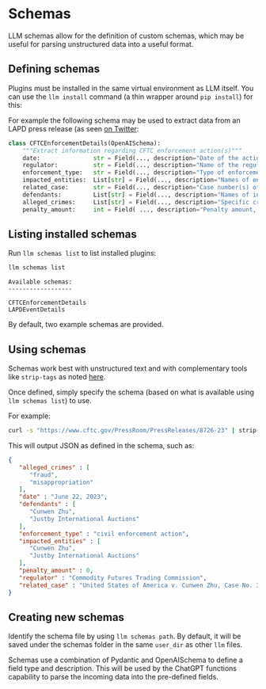 # Schemas

LLM schemas allow for the definition of custom schemas, which may be useful for parsing unstructured data into a useful format.

## Defining schemas

Plugins must be installed in the same virtual environment as LLM itself. You can use the `llm install` command (a thin wrapper around `pip install`) for this:


For example the following schema may be used to extract data from an LAPD press release (as seen [on Twitter](https://twitter.com/kcimc/status/1668789461780668416):

```python
class CFTCEnforcementDetails(OpenAISchema):
    """Extract information regarding CFTC enforcement action(s)"""
    date:               str = Field(..., description="Date of the action")
    regulator:          str = Field(..., description="Name of the regulator bringing the action")
    enforcement_type:   str = Field(..., description="Type of enforcement action: warning letter, civil fines, suspension/revocation of license, civil lawsuit, criminal lawsuit")
    impacted_entities:  List[str] = Field(..., description="Names of entities impacted by the enforcement action")
    related_case:       str = Field(..., description="Case number(s) of related actions")
    defendants:         List[str] = Field(..., description="Names of individuals or entities named as defendants")
    alleged_crimes:     List[str] = Field(..., description="Specific crimes alleged")
    penalty_amount:     int = Field( ..., description="Penalty amount, if any")
```

## Listing installed schemas

Run `llm schemas list` to list installed plugins:

```bash
llm schemas list
```

```text
Available schemas:
------------------

CFTCEnforcementDetails
LAPDEventDetails
```

By default, two example schemas are provided.

## Using schemas

Schemas work best with unstructured text and with complementary tools like `strip-tags` as noted [here](https://simonwillison.net/2023/May/18/cli-tools-for-llms/).

Once defined, simply specify the schema (based on what is available using `llm schemas list`) to use. 

For example:

```bash
curl -s "https://www.cftc.gov/PressRoom/PressReleases/8726-23" | strip-tags | llm schemas use CFTCEnforcementDetails 
```

This will output JSON as defined in the schema, such as:

```json
{
   "alleged_crimes" : [
      "fraud",
      "misappropriation"
   ],
   "date" : "June 22, 2023",
   "defendants" : [
      "Cunwen Zhu",
      "Justby International Auctions"
   ],
   "enforcement_type" : "civil enforcement action",
   "impacted_entities" : [
      "Cunwen Zhu",
      "Justby International Auctions"
   ],
   "penalty_amount" : 0,
   "regulator" : "Commodity Futures Trading Commission",
   "related_case" : "United States of America v. Cunwen Zhu, Case No. 3:23-cr-66-BDJMCR"
}
```

## Creating new schemas

Identify the schema file by using `llm schemas path`. By default, it will be saved under the schemas folder in the same `user_dir` as other `llm` files.

Schemas use a combination of Pydantic and OpenAISchema to define a field type and description. This will be used by the ChatGPT functions capability to parse the incoming data into the pre-defined fields.